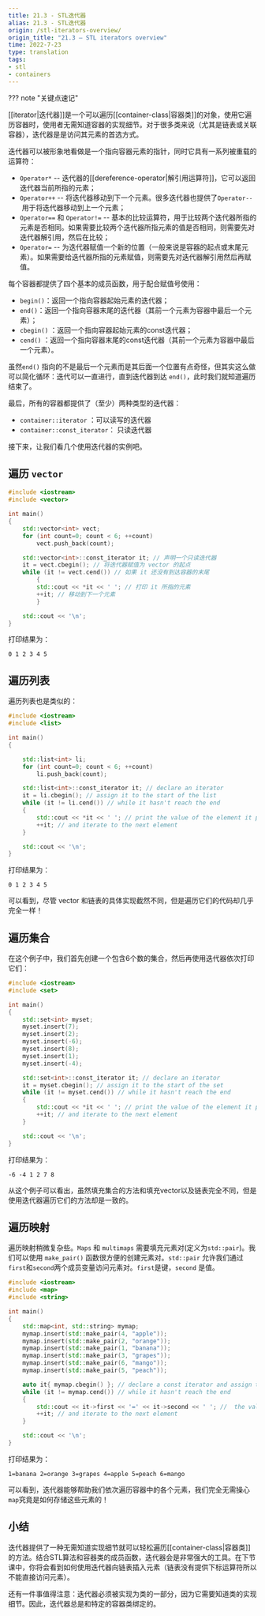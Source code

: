 ```yaml
---
title: 21.3 - STL迭代器
alias: 21.3 - STL迭代器
origin: /stl-iterators-overview/
origin_title: "21.3 — STL iterators overview"
time: 2022-7-23
type: translation
tags:
- stl
- containers
---
```


??? note "关键点速记"
	


[[iterator|迭代器]]是一个可以遍历[[container-class|容器类]]的对象，使用它遍历容器时，使用者无需知道容器的实现细节。对于很多类来说（尤其是链表或关联容器），迭代器是是访问其元素的首选方式。

迭代器可以被形象地看做是一个指向容器元素的指针，同时它具有一系列被重载的运算符：

-   `Operator*` -- 迭代器的[[dereference-operator|解引用运算符]]，它可以返回迭代器当前所指的元素；
-   `Operator++` -- 将迭代器移动到下一个元素。很多迭代器也提供了`Operator--` 用于将迭代器移动到上一个元素； 
-   `Operator==` 和 `Operator!=` -- 基本的比较运算符，用于比较两个迭代器所指的元素是否相同。如果需要比较两个迭代器所指元素的值是否相同，则需要先对迭代器解引用，然后在比较；
-   `Operator=` -- 为迭代器赋值一个新的位置（一般来说是容器的起点或末尾元素）。如果需要给迭代器所指的元素赋值，则需要先对迭代器解引用然后再赋值。

每个容器都提供了四个基本的成员函数，用于配合赋值号使用：

-   `begin()`：返回一个指向容器起始元素的迭代器；
-   `end()`：返回一个指向容器末尾的迭代器（其前一个元素为容器中最后一个元素）； 
-   `cbegin()` ：返回一个指向容器起始元素的const迭代器；
-   `cend()` ：返回一个指向容器末尾的const迭代器（其前一个元素为容器中最后一个元素）。

虽然`end()` 指向的不是最后一个元素而是其后面一个位置有点奇怪，但其实这么做可以简化循环：迭代可以一直进行，直到迭代器到达 `end()`，此时我们就知道遍历结束了。

最后，所有的容器都提供了（至少）两种类型的迭代器：

-   `container::iterator` ：可以读写的迭代器
-   `container::const_iterator`： 只读迭代器

接下来，让我们看几个使用迭代器的实例吧。

## 遍历 `vector`

```cpp
#include <iostream>
#include <vector>

int main()
{
    std::vector<int> vect;
    for (int count=0; count < 6; ++count)
        vect.push_back(count);

    std::vector<int>::const_iterator it; // 声明一个只读迭代器
    it = vect.cbegin(); // 将迭代器赋值为 vector 的起点
    while (it != vect.cend()) // 如果 it 还没有到达容器的末尾
        {
        std::cout << *it << ' '; // 打印 it 所指的元素
        ++it; // 移动到下一个元素
        }

    std::cout << '\n';
}
```

打印结果为：

```
0 1 2 3 4 5
```


## 遍历列表

遍历列表也是类似的：

```cpp
#include <iostream>
#include <list>

int main()
{

    std::list<int> li;
    for (int count=0; count < 6; ++count)
        li.push_back(count);

    std::list<int>::const_iterator it; // declare an iterator
    it = li.cbegin(); // assign it to the start of the list
    while (it != li.cend()) // while it hasn't reach the end
    {
        std::cout << *it << ' '; // print the value of the element it points to
        ++it; // and iterate to the next element
    }

    std::cout << '\n';
}
```

打印结果为：

```
0 1 2 3 4 5
```

可以看到，尽管 vector 和链表的具体实现截然不同，但是遍历它们的代码却几乎完全一样！


## 遍历集合

在这个例子中，我们首先创建一个包含6个数的集合，然后再使用迭代器依次打印它们：

```cpp
#include <iostream>
#include <set>

int main()
{
    std::set<int> myset;
    myset.insert(7);
    myset.insert(2);
    myset.insert(-6);
    myset.insert(8);
    myset.insert(1);
    myset.insert(-4);

    std::set<int>::const_iterator it; // declare an iterator
    it = myset.cbegin(); // assign it to the start of the set
    while (it != myset.cend()) // while it hasn't reach the end
    {
        std::cout << *it << ' '; // print the value of the element it points to
        ++it; // and iterate to the next element
    }

    std::cout << '\n';
}
```

打印结果为：

```
-6 -4 1 2 7 8
```

从这个例子可以看出，虽然填充集合的方法和填充vector以及链表完全不同，但是使用迭代器遍历它们的方法却是一致的。

## 遍历映射

遍历映射稍微复杂些。`Maps` 和 `multimaps` 需要填充元素对(定义为`std::pair`)。我们可以使用 `make_pair()` 函数很方便的创建元素对。`std::pair` 允许我们通过`first`和`second`两个成员变量访问元素对。`first`是键，`second` 是值。

```cpp
#include <iostream>
#include <map>
#include <string>

int main()
{
	std::map<int, std::string> mymap;
	mymap.insert(std::make_pair(4, "apple"));
	mymap.insert(std::make_pair(2, "orange"));
	mymap.insert(std::make_pair(1, "banana"));
	mymap.insert(std::make_pair(3, "grapes"));
	mymap.insert(std::make_pair(6, "mango"));
	mymap.insert(std::make_pair(5, "peach"));

	auto it{ mymap.cbegin() }; // declare a const iterator and assign to start of vector
	while (it != mymap.cend()) // while it hasn't reach the end
	{
		std::cout << it->first << '=' << it->second << ' '; //  the value of the element it points to
		++it; // and iterate to the next element
	}

	std::cout << '\n';
}
```

打印结果为：

```
1=banana 2=orange 3=grapes 4=apple 5=peach 6=mango
```

可以看到，迭代器能够帮助我们依次遍历容器中的各个元素，我们完全无需操心`map`究竟是如何存储这些元素的！

## 小结

迭代器提供了一种无需知道实现细节就可以轻松遍历[[container-class|容器类]]的方法。结合STL算法和容器类的成员函数，迭代器会是非常强大的工具。在下节课中，你将会看到如何使用迭代器向链表插入元素（链表没有提供下标运算符所以不能直接访问元素）。

还有一件事值得注意：迭代器必须被实现为类的一部分，因为它需要知道类的实现细节。因此，迭代器总是和特定的容器类绑定的。
